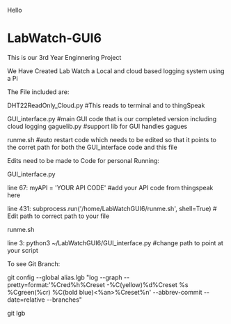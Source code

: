 Hello
# LabWatch-GUI6
This is our 3rd Year Enginnering Project 

We Have Created Lab Watch a Local and cloud based logging system using a Pi

The File included are: 

DHT22ReadOnly_Cloud.py  #This reads to terminal and to thingSpeak

GUI_interface.py #main GUI code that is our completed version including cloud logging 
gaguelib.py     #support lib for GUI handles gagues 


runme.sh  #auto restart code which needs to be edited so that it points to the corret path for both the GUI_interface code and this               file
  
  
  Edits need to be made to Code for personal Running:
  
  GUI_interface.py 
  
  line 67: myAPI = 'YOUR API CODE'  #add your API code from thingspeak here 
  
  line 431: subprocess.run('/home/LabWatchGUI6/runme.sh', shell=True)  # Edit path to correct path to your file
  
  
  runme.sh 
  
  line 3: python3 ~/LabWatchGUI6/GUI_interface.py #change path to point at your script 
  
  
  
  
  
 To see Git Branch: 
 
 git config --global alias.lgb "log --graph --pretty=format:'%Cred%h%Creset -%C(yellow)%d%Creset %s %Cgreen(%cr) %C(bold blue)<%an>%Creset%n' --abbrev-commit --date=relative --branches"

git lgb

